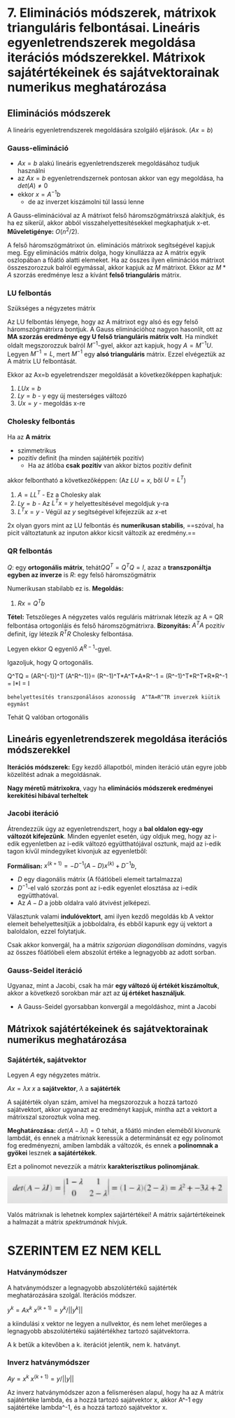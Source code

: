 
# 7. Eliminációs módszerek, mátrixok trianguláris felbontásai. Lineáris egyenletrendszerek megoldása iterációs módszerekkel. Mátrixok sajátértékeinek és sajátvektorainak numerikus meghatározása


## Eliminációs módszerek
A lineáris egyenletrendszerek megoldására szolgáló eljárások. ($Ax = b$)

### Gauss-elimináció

- $Ax=b$ alakú lineáris egyenletrendszerek megoldásához tudjuk használni
- az $Ax=b$ egyenletrendszernek pontosan akkor van egy megoldása, ha $det(A) \ne 0$
- ekkor $x = A^{-1}b$
    - de az inverzet kiszámolni túl lassú lenne

A Gauss-eliminációval az A mátrixot felső háromszögmátrixszá alakítjuk, és ha ez sikerül, akkor abból visszahelyettesítésekkel megkaphatjuk x-et. **Műveletigénye:** $O(n^2/2)$.

A felső háromszögmátrixot ún. eliminációs mátrixok segítségével kapjuk meg. Egy eliminációs mátrix dolga, hogy kinullázza az A mátrix egyik oszlopában a főátló alatti elemeket. Ha az összes ilyen eliminációs mátrixot összeszorozzuk balról egymással, akkor kapjuk az $M$ mátrixot. 
Ekkor az $M*A$ szorzás eredménye lesz a kívánt **felső trianguláris** mátrix.

### LU felbontás
Szükséges a négyzetes mátrix

Az LU felbontás lényege, hogy az A mátrixot egy alsó és egy felső háromszögmátrixra bontjuk. A Gauss eliminációhoz nagyon hasonlít, ott az **MA szorzás eredménye egy U felső trianguláris mátrix volt**. Ha mindkét oldalt megszorozzuk balról $M^{-1}$-gyel, akkor azt kapjuk, hogy $A = M^{-1}U$. Legyen $M^{-1}=L$, mert $M^{-1}$ egy **alsó trianguláris** mátrix. Ezzel elvégeztük az A mátrix LU felbontását.

Ekkor az Ax=b egyeletrendszer megoldását a következőképpen kaphatjuk:
1. $LUx=b$
2. $Ly=b$ - y egy új mesterséges változó
3. $Ux = y$ - megoldás x-re


### Cholesky felbontás

Ha az **A mátrix**
- szimmetrikus
- pozitív definit (ha minden sajátérték pozitív)
	- Ha az átlóba **csak pozitív** van akkor biztos pozitív definit

akkor felbontható a következőképpen: (Az $LU = x$, ből $U = L^T$)
1. $A=LL^T$ - Ez a Cholesky alak
2. $Ly = b$ - Az $L^Tx = y$ helyettesítésével megoldjuk y-ra
3. $L^Tx = y$ - Végül az $y$ segítségével kifejezzük az $x$-et

2x olyan gyors mint az LU felbontás és **numerikusan stabilis**, ==szóval, ha picit változtatunk az inputon akkor kicsit változik az eredmény.==

### QR felbontás
$Q$: egy **ortogonális mátrix**, tehát$QQ^T = Q^TQ = I$, azaz a **transzponáltja egyben az inverze** is
$R$: egy felső háromszögmátrix

Numerikusan stabilabb ez is.
**Megoldás:**
1. $Rx=Q^Tb$

**Tétel:** Tetszőleges A négyzetes valós reguláris mátrixnak létezik az A = QR felbontása ortogonláis és felső háromszögmátrixra.
**Bizonyítás:**
$A^TA$ pozitív definit, így létezik $R^TR$ Cholesky felbontása.

Legyen ekkor Q egyenlő $A^{R-1}$-gyel.

Igazoljuk, hogy Q ortogonális.

Q^TQ = (AR^{-1})^T (A^R^-1)}= (R^-1)^T\*A^T\*A\*R^-1 = (R^-1)^T\*R^T\*R\*R^-1 = I\*I = I

    behelyettesítés transzponálásos azonosság  A^TA=R^TR inverzek kiütik egymást

Tehát Q valóban ortogonális 

## Lineáris egyenletrendszerek megoldása iterációs módszerekkel

**Iterációs módszerek:** Egy kezdő állapotból, minden iteráció után egyre jobb közelítést adnak a megoldásnak. 

**Nagy méretű mátrixokra**, vagy ha **eliminációs módszerek eredményei kerekitési hibával terheltek**
### Jacobi iteráció

Átrendezzük úgy az egyenletrendszert, hogy a **bal oldalon egy-egy változót kifejezünk**.
Minden egyenlet esetén, úgy oldjuk meg, hogy az i-edik egyenletben az i-edik változó együtthatójával osztunk, majd az i-edik tagon kívűl mindegyiket kivonjuk az egyenletből:

**Formálisan:**
$x^{(k+1)} = -D^{-1}(A-D)x^{(k)}+D^{-1}b$,
- $D$ egy diagonális mátrix (A főátlóbeli elemeit tartalmazza)
- $D^{-1}$-el való szorzás pont az i-edik egyenlet elosztása az i-edik együtthatóval.
- Az $A-D$ a jobb oldalra való átvivést jelképezi.

Választunk valami **indulóvektort**, ami ilyen kezdő megoldás kb
A vektor elemeit behelyettesítjük a jobboldalra, és ebből kapunk egy új vektort a baloldalon, ezzel folytatjuk.

Csak akkor konvergál, ha a mátrix *szigorúan diagonálisan domináns*, vagyis az összes főátlóbeli elem abszolút értéke a legnagyobb az adott sorban.

### Gauss-Seidel iteráció

Ugyanaz, mint a Jacobi, csak ha már **egy változó új értékét kiszámoltuk**, akkor a következő sorokban már azt az **új értéket használjuk**. 

- A Gauss-Seidel gyorsabban konvergál a megoldáshoz, mint a Jacobi

## Mátrixok sajátértékeinek és sajátvektorainak numerikus meghatározása

### Sajátérték, sajátvektor
Legyen $A$ egy négyzetes mátrix.

$Ax = \lambda x$
$x$ a **sajátvektor**, $\lambda$ a **sajátérték**

A sajátérték olyan szám, amivel ha megszorozzuk a hozzá tartozó sajátvektort, akkor ugyanazt az eredményt kapjuk, mintha azt a vektort a mátrixszal szoroztuk volna meg.

**Meghatározása:** $det(A - \lambda I) = 0$
tehát, a főátló minden eleméből kivonunk lambdát, és ennek a mátrixnak keressük a determinánsát
ez egy polinomot fog eredményezni, amiben lambdák a változók, és ennek a **polinomnak a gyökei** lesznek **a sajátértékek**.

Ezt a polinomot nevezzük a mátrix **karakterisztikus polinomjának**.

![sajatérték](sajatertek.JPG)

Valós mátrixnak is lehetnek komplex sajártértékei!
A mátrix sajártértékeinek a halmazát a mátrix *spektrumának* hívjuk.

 # **SZERINTEM EZ NEM KELL**
### Hatványmódszer

A hatványmódszer a legnagyobb abszolútértékű sajátérték meghatározására szolgál.
Iterációs módszer.

$y^k = Ax^k$
$x^{(k+1)} = y^k/||y^k||$

a kiindulási x vektor ne legyen a nullvektor, és nem lehet merőleges a legnagyobb abszolútértékú sajátértékhez tartozó sajátvektorra.

A k betűk a kitevőben a k. iterációt jelentik, nem k. hatványt.

### Inverz hatványmódszer

$Ay=x^k$
$x^{(k+1)} = y/||y||$

Az inverz hatványmódszer azon a felismerésen alapul, hogy ha az A mátrix sajátértéke lambda, és a hozzá tartozó sajátvektor x, akkor A^-1 egy sajátértéke lambda^-1, és a hozzá tartozó sajátvektor x.


